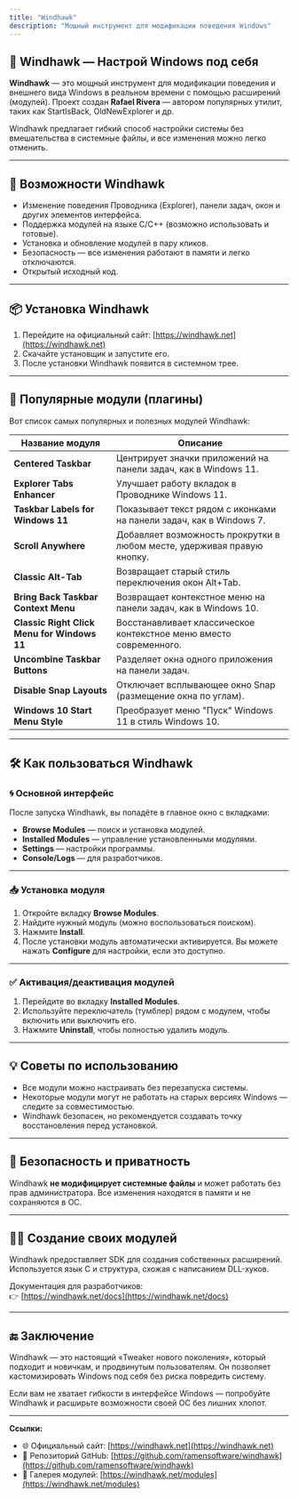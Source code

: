 ```yaml
---
title: "Windhawk"
description: "Мощный инструмент для модификации поведения Windows"
---
```


## 🦅 Windhawk — Настрой Windows под себя

**Windhawk** — это мощный инструмент для модификации поведения и внешнего вида Windows в реальном времени с помощью расширений (модулей). Проект создан **Rafael Rivera** — автором популярных утилит, таких как StartIsBack, OldNewExplorer и др.

Windhawk предлагает гибкий способ настройки системы без вмешательства в системные файлы, и все изменения можно легко отменить.

---

## 🔧 Возможности Windhawk

- Изменение поведения Проводника (Explorer), панели задач, окон и других элементов интерфейса.
- Поддержка модулей на языке C/C++ (возможно использовать и готовые).
- Установка и обновление модулей в пару кликов.
- Безопасность — все изменения работают в памяти и легко отключаются.
- Открытый исходный код.

---

## 📦 Установка Windhawk

1. Перейдите на официальный сайт: [https://windhawk.net](https://windhawk.net)
2. Скачайте установщик и запустите его.
3. После установки Windhawk появится в системном трее.

---

## 🧩 Популярные модули (плагины)

Вот список самых популярных и полезных модулей Windhawk:

| Название модуля                                | Описание                                                                 |
|------------------------------------------------|--------------------------------------------------------------------------|
| **Centered Taskbar**                           | Центрирует значки приложений на панели задач, как в Windows 11.         |
| **Explorer Tabs Enhancer**                     | Улучшает работу вкладок в Проводнике Windows 11.                        |
| **Taskbar Labels for Windows 11**              | Показывает текст рядом с иконками на панели задач, как в Windows 7.    |
| **Scroll Anywhere**                            | Добавляет возможность прокрутки в любом месте, удерживая правую кнопку. |
| **Classic Alt-Tab**                            | Возвращает старый стиль переключения окон Alt+Tab.                      |
| **Bring Back Taskbar Context Menu**            | Возвращает контекстное меню на панели задач, как в Windows 10.         |
| **Classic Right Click Menu for Windows 11**    | Восстанавливает классическое контекстное меню вместо современного.     |
| **Uncombine Taskbar Buttons**                  | Разделяет окна одного приложения на панели задач.                      |
| **Disable Snap Layouts**                       | Отключает всплывающее окно Snap (размещение окна по углам).            |
| **Windows 10 Start Menu Style**                | Преобразует меню "Пуск" Windows 11 в стиль Windows 10.                 |

---

## 🛠 Как пользоваться Windhawk

### 🌀 Основной интерфейс

После запуска Windhawk, вы попадёте в главное окно с вкладками:

- **Browse Modules** — поиск и установка модулей.
- **Installed Modules** — управление установленными модулями.
- **Settings** — настройки программы.
- **Console/Logs** — для разработчиков.

---

### 📥 Установка модуля

1. Откройте вкладку **Browse Modules**.
2. Найдите нужный модуль (можно воспользоваться поиском).
3. Нажмите **Install**.
4. После установки модуль автоматически активируется. Вы можете нажать **Configure** для настройки, если это доступно.

---

### ✅ Активация/деактивация модулей

1. Перейдите во вкладку **Installed Modules**.
2. Используйте переключатель (тумблер) рядом с модулем, чтобы включить или выключить его.
3. Нажмите **Uninstall**, чтобы полностью удалить модуль.

---

## 💡 Советы по использованию

- Все модули можно настраивать без перезапуска системы.
- Некоторые модули могут не работать на старых версиях Windows — следите за совместимостью.
- Windhawk безопасен, но рекомендуется создавать точку восстановления перед установкой.

---

## 🔐 Безопасность и приватность

Windhawk **не модифицирует системные файлы** и может работать без прав администратора. Все изменения находятся в памяти и не сохраняются в ОС.

---

## 🧑‍💻 Создание своих модулей

Windhawk предоставляет SDK для создания собственных расширений. Используется язык C и структура, схожая с написанием DLL-хуков.

Документация для разработчиков:  
👉 [https://windhawk.net/docs](https://windhawk.net/docs)

---

## 🔚 Заключение

Windhawk — это настоящий «Tweaker нового поколения», который подходит и новичкам, и продвинутым пользователям. Он позволяет кастомизировать Windows под себя без риска повредить систему.

Если вам не хватает гибкости в интерфейсе Windows — попробуйте Windhawk и расширьте возможности своей ОС без лишних хлопот.

---

**Ссылки:**

- 🌐 Официальный сайт: [https://windhawk.net](https://windhawk.net)
- 📂 Репозиторий GitHub: [https://github.com/ramensoftware/windhawk](https://github.com/ramensoftware/windhawk)
- 🧩 Галерея модулей: [https://windhawk.net/modules](https://windhawk.net/modules)
